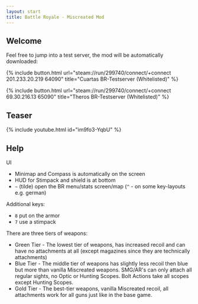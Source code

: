 ```yaml
---
layout: start
title: Battle Royale - Miscreated Mod
---
```


## Welcome

Feel free to jump into a test server, the mod will be automatically downloaded:

{% include button.html url="steam://run/299740/connect/+connect 201.233.20.219 64090" title="Cuartas BR-Testserver (Whitelisted)" %}

{% include button.html url="steam://run/299740/connect/+connect 69.30.216.13 65090" title="Theros BR-Testserver (Whitelisted)" %}

## Teaser
{% include youtube.html id="im9fo3-YqbU" %}

## Help
UI
* Minimap and Compass is automatically on the screen
* HUD for Stimpack and shield is at bottom
* ``~`` (tilde) open the BR menu/stats screen/map (``^`` - on some key-layouts e.g. german)

Additional keys:
* ``8`` put on the armor
* ``7`` use a stimpack

There are three tiers of weapons:
* Green Tier - The lowest tier of weapons, has increased recoil and can have no attachments at all (except magazines since they are technically attachments)
* Blue Tier - The middle tier of weapons has slightly less recoil then blue but more than vanilla Miscreated weapons.  SMG/AR's can only attach all regular sights, no Optic or Hunting Scopes.  Bolt Actions take all scopes except Hunting Scopes.  
* Gold Tier - The best-tier weapons, vanilla Miscreated recoil, all attachments work for all guns just like in the base game.
